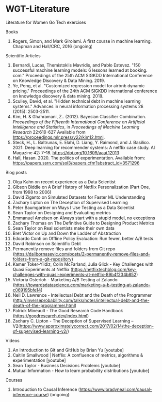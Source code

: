 # WGT-Literature
Literature for Women Go Tech exercises


Books
1. Rogers, Simon, and Mark Girolami. A first course in machine learning. Chapman and Hall/CRC, 2016 (ongoing) 


Scientific Articles
1. Bernardi, Lucas, Themistoklis Mavridis, and Pablo Estevez. "150 successful machine learning models: 6 lessons learned at booking. com." Proceedings of the 25th ACM SIGKDD International Conference on Knowledge Discovery & Data Mining. 2019.
2. Ye, Peng, et al. "Customized regression model for airbnb dynamic pricing." Proceedings of the 24th ACM SIGKDD international conference on knowledge discovery & data mining. 2018. 
3. Sculley, David, et al. "Hidden technical debt in machine learning systems." Advances in neural information processing systems 28 (2015): 2503-2511.
4. Kim, H. &amp; Ghahramani, Z.. (2012). Bayesian Classifier Combination. <i>Proceedings of the Fifteenth International Conference on Artificial Intelligence and Statistics</i>, in <i>Proceedings of Machine Learning Research</i> 22:619-627 Available from https://proceedings.mlr.press/v22/kim12.html.
5. Steck, H., L. Baltrunas, E. Elahi, D. Liang, Y. Raimond, and J. Basilico. 2021. Deep learning for recommender systems: A netflix case study. AI Magazine 42: 7–18. https://doi.org/10.1609/aaai.12013
6. Hall, Hasan. 2020. The politics of experimentation. Available from: https://papers.ssrn.com/sol3/papers.cfm?abstract_id=3571296


Blog posts
1. Olga Kahn on recent experience as a Data Scientist
2. Gibson Biddle on A Brief History of Netflix Personalization (Part One, from 1998 to 2006)
3. David Ziganto on Simulated Datasets for Faster ML Understanding 
4. Zachary Lipton on The Deception of Supervised Learning
5. Peter Baumgartner on Ways I Use Testing as a Data Scientist 
6. Sean Taylor on Designing and Evaluating metrics 
7. Emmanuel Ameisen on Always start with a stupid model, no exceptions 
8. Zachary Thomas on The Definitive Guide to Designing Product Metrics 
9. Sean Taylor on Real scientists make their own data 
10. Bret Victor on Up and Down the Ladder of Abstraction 
11. Edoardo Conti on Offline Policy Evaluation: Run fewer, better A/B tests 
12. David Robinson on Scientific Debt
13. Permanently remove files and folders from Git repo (https://dalibornasevic.com/posts/2-permanently-remove-files-and-folders-from-a-git-repository)
14. Kamer Toker-Yildiz, Colin McFarland, Julia Glick - Key Challenges with Quasi Experiments at Netflix (https://netflixtechblog.com/key-challenges-with-quasi-experiments-at-netflix-89b4f234b852)
15. Victoria Osterloh - Marketing A/B Testing at Zalando (https://towardsdatascience.com/marketing-a-b-testing-at-zalando-c069195bfe14)
16. Neil D. Lawrence - Intellectual Debt and the Death of the Programmer (http://inverseprobability.com/talks/notes/intellectual-debt-and-the-death-of-the-programmer.html)
17. Patrick Mineault - The Good Research Code Handbook (https://goodresearch.dev/index.html)
18. Zachary C. Lipton - The Deception of Supervised Learning – V2(https://www.approximatelycorrect.com/2017/02/14/the-deception-of-supervised-learning-v2/)


Videos
1. An Introduction to Git and GitHub by Brian Yu [youtube]
2. Caitlin Smallwood | Netflix: A confluence of metrics, algorithms & experimentation [youtube]
3. Sean Taylor - Business Decisions Problems [youtube]
4. Mutual Information - How to learn probability distributions [youtube]


Courses
1. Introduction to Causal Inference (https://www.bradyneal.com/causal-inference-course) (ongoing)
